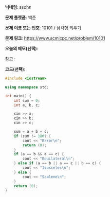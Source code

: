 **닉네임**: ssohn

**문제 플랫폼**: 백준

**문제 이름 또는 번호**: 10101 / 삼각형 외우기

**문제 링크**: https://www.acmicpc.net/problem/10101

**오늘의 메모(선택)**:

참고 :

**코드(선택)**:

```c++
#include <iostream>

using namespace std;

int main() {
	int sum = 0;
	int a, b, c;

	cin >> a;
	cin >> b;
	cin >> c;

	sum = a + b + c;
	if (sum != 180) {
		cout << "Error\n";
		return (0);
	}
	if (a == b && a == c) {
		cout << "Equilateral\n";
	} else if (a == b || a == c || b == c) {
		cout << "Isosceles\n";
	} else {
		cout << "Scalene\n";
	}
	return (0);
}
```
